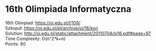 # 16th Olimpiada Informatyczna
16th Olimpiad: https://oi.edu.pl/l/109/ <br />
Szkopuł: https://oi.edu.pl/pl/archive/oi/16/kon <br />
Solution: http://oi.edu.pl/static/attachment/20110704/oi16.pdf#page=97 <br />
Time Complexity: O(n^2*k+n)<br />
Points: 80 <br />